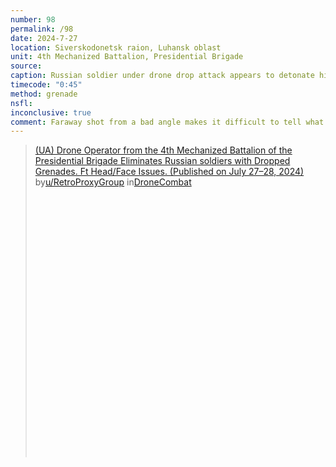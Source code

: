 ```yaml
---
number: 98
permalink: /98
date: 2024-7-27
location: Siverskodonetsk raion, Luhansk oblast
unit: 4th Mechanized Battalion, Presidential Brigade
source: 
caption: Russian soldier under drone drop attack appears to detonate his own grenade
timecode: "0:45"
method: grenade
nsfl: 
inconclusive: true
comment: Faraway shot from a bad angle makes it difficult to tell what caused the explosion.
---
```

<blockquote class="reddit-embed-bq" style="height:500px" data-embed-height="586"><a href="https://www.reddit.com/r/DroneCombat/comments/1eebad5/ua_drone_operator_from_the_4th_mechanized/">(UA) Drone Operator from the 4th Mechanized Battalion of the Presidential Brigade Eliminates Russian soldiers with Dropped Grenades. Ft Head/Face Issues. (Published on July 27–28, 2024)</a><br> by<a href="https://www.reddit.com/user/RetroProxyGroup/">u/RetroProxyGroup</a> in<a href="https://www.reddit.com/r/DroneCombat/">DroneCombat</a></blockquote><script async="" src="https://embed.reddit.com/widgets.js" charset="UTF-8"></script>